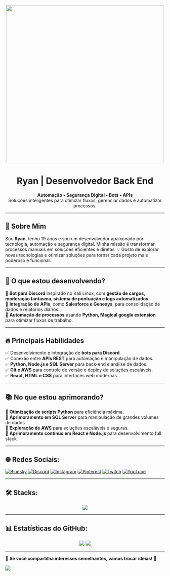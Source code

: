 <div align="center">
    <img src="https://media.discordapp.net/attachments/1321567813839622256/1337193735254970470/Sem_Titulo-1.png?ex=67b11a36&is=67afc8b6&hm=20b981623b16d4ebe62fb83a2012c057744a16e3a98dee1acd726bf424033d2e&=&format=webp&quality=lossless" width="500">
</div>

<h1 align="center">Ryan | Desenvolvedor Back End </h1>

<p align="center">
    <b>Automação • Segurança Digital • Bots • APIs</b><br>
    Soluções inteligentes para otimizar fluxos, gerenciar dados e automatizar processos.
</p>

---

## 👾 Sobre Mim  
Sou **Ryan**, tenho 19 anos e sou um desenvolvedor apaixonado por tecnologia, automação e segurança digital. Minha missão é transformar processos manuais em soluções eficientes e diretas.
💡 Gosto de explorar novas tecnologias e otimizar soluções para tornar cada projeto mais poderoso e funcional.

---

## 🚀 O que estou desenvolvendo?  
🔹 **Bot para Discord** inspirado no Kali Linux, com **gestão de cargos, moderação fantasma, sistema de pontuação e logs automatizados**.  
🔹 **Integração de APIs**, como **Salesforce e Genesys**, para consolidação de dados e relatórios diários.  
🔹 **Automação de processos** usando **Python, Magical google extension** para otimizar fluxos de trabalho.  

---

## 🔥 Principais Habilidades  
✅ Desenvolvimento e integração de **bots para Discord**.  
✅ Conexão entre **APIs REST** para automação e manipulação de dados.  
✅ **Python, Node.js e SQL Server** para back-end e análise de dados.  
✅ **Git e AWS** para controle de versão e deploy de soluções escaláveis.  
✅ **React, HTML e CSS** para interfaces web modernas.  

---

## 📚 No que estou aprimorando?  
🔹 **Otimização de scripts Python** para eficiência máxima.  
🔹 **Aprimoramento em SQL Server** para manipulação de grandes volumes de dados.  
🔹 **Exploração de AWS** para soluções escaláveis e seguras.  
🔹 **Aprimoramento contínuo em React e Node.js** para desenvolvimento full stack.  

---

## 🌐 Redes Sociais:
[![Bluesky](https://img.shields.io/badge/bluesky-0285FF?style=for-the-badge&logo=bluesky&logoColor=%23FFFFFF)](https://bsky.app/profile/ryankali.bsky.social) 
[![Discord](https://img.shields.io/badge/Discord-%237289DA.svg?logo=discord&logoColor=white)](https://discord.com/users/819954175173328906) 
[![Instagram](https://img.shields.io/badge/Instagram-%23E4405F.svg?logo=Instagram&logoColor=white)](https://instagram.com/ryanrodriguexs) 
[![Pinterest](https://img.shields.io/badge/Pinterest-%23E60023.svg?logo=Pinterest&logoColor=white)](https://pinterest.com/ryangame2005) 
[![Twitch](https://img.shields.io/badge/Twitch-%239146FF.svg?logo=Twitch&logoColor=white)](https://twitch.tv/ryan_osamu) 
[![YouTube](https://img.shields.io/badge/YouTube-%23FF0000.svg?logo=YouTube&logoColor=white)](https://www.youtube.com/@Ryangame2005)  

---

## 🛠️ Stacks:
<p align="center">
    <img src="https://skillicons.dev/icons?i=python,nodejs,js,react,html,css,git,aws,mysql,postgresql,mongodb" />
</p>

---

## 📊 Estatísticas do GitHub:
<div align="center">
    <img src="https://github-readme-stats.vercel.app/api?username=Ryanditko&theme=dark&hide_border=false&include_all_commits=true&count_private=true&bg_color=0d1117&title_color=0effa3&text_color=00d4ff" />
    <img src="https://github-readme-streak-stats.herokuapp.com/?user=Ryanditko&theme=dark&hide_border=false&background=0d1117&stroke=00d4ff&ring=0effa3&fire=00d4ff" />
</div>

---

🎯 **Se você compartilha interesses semelhantes, vamos trocar ideias!** 🚀  

[![](https://visitcount.itsvg.in/api?id=Ryanditko&icon=0&color=0)](https://visitcount.itsvg.in)
